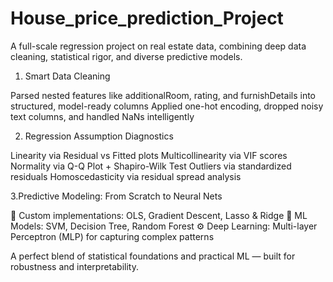 # House_price_prediction_Project

A full-scale regression project on real estate data, combining deep data cleaning, statistical rigor, and diverse predictive models.

1. Smart Data Cleaning

Parsed nested features like additionalRoom, rating, and furnishDetails into structured, model-ready columns
Applied one-hot encoding, dropped noisy text columns, and handled NaNs intelligently

2. Regression Assumption Diagnostics
   
Linearity via Residual vs Fitted plots
Multicollinearity via VIF scores
Normality via Q-Q Plot + Shapiro-Wilk Test
Outliers via standardized residuals
Homoscedasticity via residual spread analysis

3.Predictive Modeling: From Scratch to Neural Nets
   
📐 Custom implementations: OLS, Gradient Descent, Lasso & Ridge
🧠 ML Models: SVM, Decision Tree, Random Forest
⚙️ Deep Learning: Multi-layer Perceptron (MLP) for capturing complex patterns

A perfect blend of statistical foundations and practical ML — built for robustness and interpretability.
